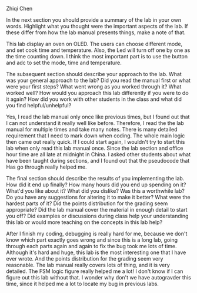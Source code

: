 Zhiqi Chen

In the next section you should provide a summary of the lab in your own words. Highlight what you thought were the important aspects of the lab. If these differ from how the lab
manual presents things, make a note of that.

This lab display an oven on OLED. The users can choose different mode, and set cook time and temperature. Also, the Led will turn off one by one as the time counting down. I think the most important part is to use the button and adc to set the mode, time and temperature.


The subsequent section should describe your approach to the lab. What was your general approach to the lab? Did you read the manual first or what were your first steps? What went wrong as you worked through it? What worked well? How would you approach this lab differently if you were to do it again? How did you work with other students in the class and what did you find helpful/unhelpful?

Yes, I read the lab manual only once like previous times, but I found out that I can not understand it really well like before. Therefore, I read the the lab manual for multiple times and take many notes. There is many detailed requirement that I need to mark down when coding. The whole main logic then came out really quick. If I could start again, I wouldn't try to start this lab when only read this lab manual once. Since the lab section and office hour time are all late at midnight in China. I asked other students about what have been taught during sections, and I found out that the pseudocode that Has go through really helped me. 


The final section should describe the results of you implementing the lab. How did it end up finally? How many hours did you end up spending on it? What'd you like about it? What did you dislike? Was this a worthwhile lab? Do you have any suggestions for altering it to make it better? What were the hardest parts of it? Did the points distribution for the grading seem appropriate? Did the lab manual cover the material in enough detail to start you off? Did examples or discussions during class help your understanding this lab or would more teaching on the concepts in this lab help?

After I finish my coding, debugging is really hard for me, because we don't know which part exactly goes wrong and since this is a long lab, going through each parts again and again to fix the bug took me lots of time. Although it's hard and huge, this lab is the most interesting one that I have ever wrote. And the points distribution for the grading seem very reasonable. The lab manual really covers lots of thing, and it is very detailed. The FSM logic figure really helped me a lot! I don't know if I can figure out this lab without that. I wonder why don't we have autogravder this time, since it helped me a lot to locate my bug in previous labs. 